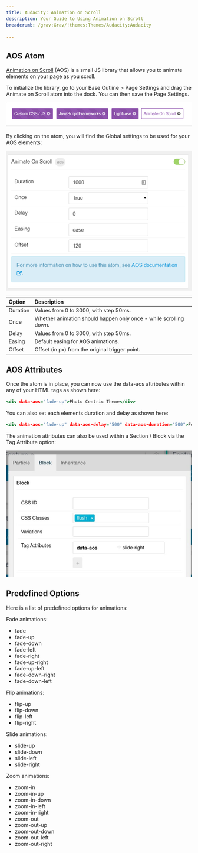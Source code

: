 ```yaml
---
title: Audacity: Animation on Scroll
description: Your Guide to Using Animation on Scroll
breadcrumb: /grav:Grav/!themes:Themes/Audacity:Audacity

---
```


AOS Atom
---------

<a href="https://michalsnik.github.io/aos/">Animation on Scroll</a> (AOS) is a small JS library that allows you to animate elements on your page as you scroll.

To initialize the library, go to your Base Outline > Page Settings and drag the Animate on Scroll atom into the dock. You can then save the Page Settings.

![](assets/aos_atom.png)

By clicking on the atom, you will find the Global settings to be used for your AOS elements:

![](assets/aos_settings.png)

| Option   | Description                                                       |
|:-------- |:----------------------------------------------------------------- |
| Duration | Values from 0 to 3000, with step 50ms.                            |
| Once     | Whether animation should happen only once - while scrolling down. |
| Delay    | Values from 0 to 3000, with step 50ms.                            |
| Easing   | Default easing for AOS animations.                                |
| Offset   | Offset (in px) from the original trigger point.                   |

AOS Attributes
---------
Once the atom is in place, you can now use the data-aos attributes within any of your HTML tags as shown here:

~~~ .html
<div data-aos="fade-up">Photo Centric Theme</div>
~~~

You can also set each elements duration and delay as shown here:

~~~ .html
<div data-aos="fade-up" data-aos-delay="500" data-aos-duration="500">Focus</div>
~~~

The animation attributes can also be used within a Section / Block via the Tag Attribute option:

![](assets/aos_tag.jpg)

Predefined Options
---------

Here is a list of predefined options for animations:

Fade animations:

* fade
* fade-up
* fade-down
* fade-left
* fade-right
* fade-up-right
* fade-up-left
* fade-down-right
* fade-down-left

Flip animations:

* flip-up
* flip-down
* flip-left
* flip-right

Slide animations:

* slide-up
* slide-down
* slide-left
* slide-right

Zoom animations:

* zoom-in
* zoom-in-up
* zoom-in-down
* zoom-in-left
* zoom-in-right
* zoom-out
* zoom-out-up
* zoom-out-down
* zoom-out-left
* zoom-out-right
